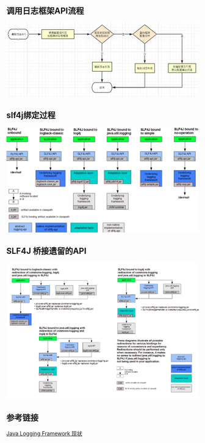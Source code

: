 
## 调用日志框架API流程
![](./images/log-api.png)

## slf4j绑定过程
![](./images/slf4j-binding.png)

## SLF4J 桥接遗留的API
![](./images/bridging-legacy-apis.png)
## 参考链接
[Java Logging Framework 现状](http://www.ypk1226.com/2018/12/22/java/java-loging-framework/)